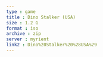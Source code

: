 ```yaml
---
type : game
title : Dino Stalker (USA)
size : 1.2 G
format : iso
archive : zip
server : myrient
link2 : Dino%20Stalker%20%28USA%29
---
```

